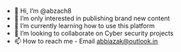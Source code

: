 - 👋 Hi, I’m @abzach8
- 👀 I’m only interested in publishing brand new content
- 🌱 I’m currently learning how to use this platform
- 💞️ I’m looking to collaborate on Cyber security projects
- 📫 How to reach me - Email abbiazak@outlook.in

<!---
abzach8/abzach8 is a ✨ special ✨ repository because its `README.md` (this file) appears on your GitHub profile.
You can click the Preview link to take a look at your changes.
--->

